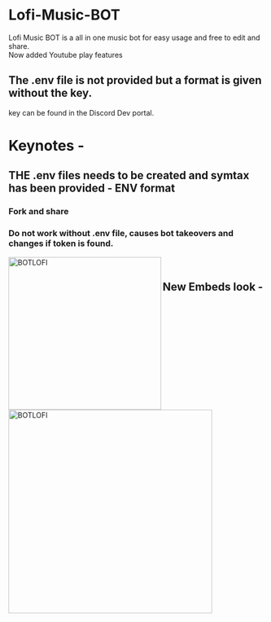 # Lofi-Music-BOT
Lofi Music BOT is a all in one music bot for easy usage and free to edit and share.
<br/>
Now added Youtube play features
## The .env file is not provided but a format is given without the key.
key can be found in the Discord Dev portal.
# Keynotes -
## THE .env files needs to be created and symtax has been provided - ENV format
### Fork and share 
### Do not work without .env file, causes bot takeovers and changes if token is found.
<img align="left" alt="BOTLOFI" width="300px" src="https://i.pinimg.com/originals/19/7f/cf/197fcfb4fb3db74c2a12e7056e41b453.gif"/>

<br/>

## New Embeds look -
<img align="left" alt="BOTLOFI" width="400px" src=""/>

